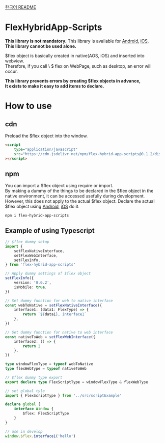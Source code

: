[한국어 README](https://github.com/Kyun-J/FlexHybridApp-Scripts/blob/main/README-ko.md)

# FlexHybridApp-Scripts

**This library is not mandatory.**
This library is available for [Android](https://github.com/Kyun-J/FlexHybridApp-Android), [iOS](https://github.com/Kyun-J/FlexHybridApp-iOS),  
**This library cannot be used alone.**

\$flex object is basically created in native(AOS, iOS) and inserted into webview.  
Therefore, if you call \ $ flex on WebPage, such as desktop, an error will occur.

**This library prevents errors by creating \$flex objects in advance,  
It exists to make it easy to add items to declare.**

# How to use

## cdn

Preload the \$flex object into the window.

```html
<script
    type="application/javascript"
    src="https://cdn.jsdelivr.net/npm/flex-hybrid-app-scripts@0.1.2/dist/script.min.js"
></script>
```

## npm

You can import a \$flex object using require or import.  
By making a dummy of the things to be declared in the \$flex object in the native environment, it can be accessed usefully during development.  
However, this does not apply to the actual \$flex object. Declare the actual \$flex object using [Android](https://github.com/Kyun-J/FlexHybridApp-Android), [iOS](https://github.com/Kyun-J/FlexHybridApp-iOS) do it.

```
npm i flex-hybrid-app-scripts
```

## Example of using Typescript

```ts
// $flex dummy setup
import {
    setFlexNativeInterface,
    setFlexWebInterface,
    setFlexInfo,
} from 'flex-hybrid-app-scripts'

// Apply dummy settings of $flex object
setFlexInfo({
    version: '0.0.2',
    isMobile: true,
})

// Set dummy function for web to native interface
const webToNative = setFlexNativeInterface({
    interface1: (data1: FlexType) => {
        return `${data1}, interface1`
    },
})

// Set dummy function for native to web interface
const nativeToWeb = setFlexWebInterface({
    interface2: () => {
        return 2
    },
})

type windowFlexType = typeof webToNative
type flexWebType = typeof nativeToWeb

// $flex dummy type export
export declare type FlexScriptType = windowFlexType & flexWebType
```

```ts
// set global tyle
import { FlexScriptType } from '../src/scriptExample'

declare global {
    interface Window {
        $flex: FlexScriptType
    }
}
```

```ts
// use in develop
window.$flex.interface1('hello')
```
